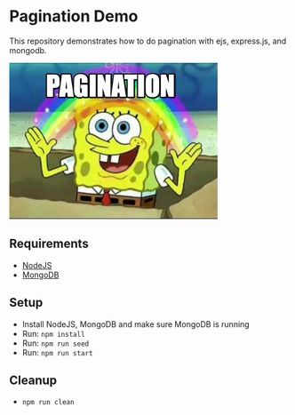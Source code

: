 # Pagination Demo

This repository demonstrates how to do pagination with ejs, express.js, and mongodb.

![spongy bob](./sponge-bob.jpg)

## Requirements

- [NodeJS](https://nodejs.org/en/download/)
- [MongoDB](https://docs.mongodb.com/manual/installation/)

## Setup

- Install NodeJS, MongoDB and make sure MongoDB is running
- Run: `npm install`
- Run: `npm run seed`
- Run: `npm run start`

## Cleanup

- `npm run clean`
